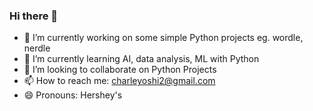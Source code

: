 ### Hi there 👋

- 🔭 I’m currently working on some simple Python projects eg. wordle, nerdle
- 🌱 I’m currently learning AI, data analysis, ML with Python
- 👯 I’m looking to collaborate on Python Projects
- 📫 How to reach me: charleyoshi2@gmail.com
- 😄 Pronouns: Hershey's


<!--
**charleyoshi/charleyoshi** is a ✨ _special_ ✨ repository because its `README.md` (this file) appears on your GitHub profile.

Here are some ideas to get you started:

- 🔭 I’m currently working on a Flutter App for on-demand business
- 🌱 I’m currently learning AI, data analysis, ML
- 👯 I’m looking to collaborate on Python Projects
- 🤔 I’m looking for help with ...
- 💬 Ask me about ...
- 📫 How to reach me: charleyoshi2@gmail.com
- 😄 Pronouns: Hershey's
- ⚡ Fun fact: ...
-->
